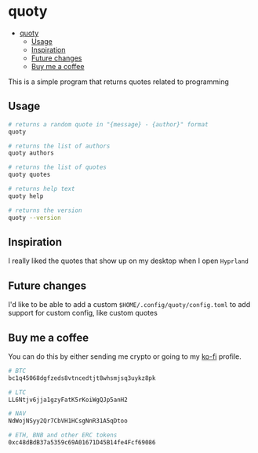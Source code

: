 # quoty

<!--toc:start-->

- [quoty](#quoty)
  - [Usage](#usage)
  - [Inspiration](#inspiration)
  - [Future changes](#future-changes)
  - [Buy me a coffee](#buy-me-a-coffee)
  <!--toc:end-->

This is a simple program that returns quotes related to programming

## Usage

```sh
# returns a random quote in "{message} - {author}" format
quoty

# returns the list of authors
quoty authors

# returns the list of quotes
quoty quotes

# returns help text
quoty help

# returns the version
quoty --version
```

## Inspiration

I really liked the quotes that show up on my desktop when I open `Hyprland`

## Future changes

I'd like to be able to add a custom `$HOME/.config/quoty/config.toml` to add
support for custom config, like custom quotes

## Buy me a coffee

You can do this by either sending me crypto or going to my [ko-fi][kofi] profile.

```sh
# BTC
bc1q45068dgfzeds8vtncedtjt8whsmjsq3uykz8pk

# LTC
LL6Ntjv6jja1gzyFatK5rKoiWgQJp5anH2

# NAV
NdWojNSyy2Qr7CbVH1HCsgNnR31A5qDtoo

# ETH, BNB and other ERC tokens
0xc48dBdB37a5359c69A01671D45B14fe4Fcf69086
```

[kofi]: https://ko-fi.com/mxaddict
